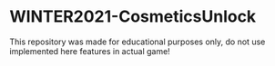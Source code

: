 # WINTER2021-CosmeticsUnlock
This repository was made for educational purposes only, do not use implemented here features in actual game!
